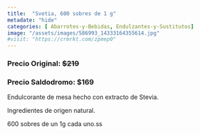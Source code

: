 ```yaml
---
title:  "Svetia, 600 sobres de 1 g"
metadate: "hide"
categories: [ Abarrotes-y-Bebidas, Endulzantes-y-Sustitutos]
image: "/assets/images/586993_14333164355614.jpg"
#visit: "https://crmrkt.com/zpmep0"
---
```


### Precio Original:  ~~$219~~
### Precio Saldodromo:  $169

Endulcorante de mesa hecho con extracto de Stevia.

Ingredientes de origen natural.

600 sobres de un 1g cada uno.ss